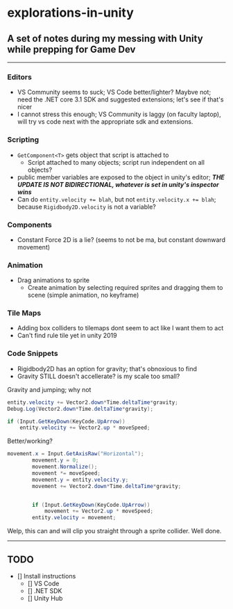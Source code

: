 # explorations-in-unity

## A set of notes during my messing with Unity while prepping for Game Dev

---

### Editors

* VS Community seems to suck; VS Code better/lighter?  Maybve not; need the .NET core 3.1 SDK and suggested extensions; let's see if that's nicer
 * I cannot stress this enough; VS Community is laggy (on faculty laptop), will try vs code next with the appropriate sdk and extensions.


### Scripting

* `GetComponent<T>` gets object that script is attached to
  * Script attached to many objects; script run independent on all objects?
* public member variables are exposed to the object in unity's editor; ***THE UPDATE IS NOT BIDIRECTIONAL, whatever is set in unity's inspector wins***
* Can do `entity.velocity += blah`, but not `entity.velocity.x += blah`; because `Rigidbody2D.velocity` is not a variable?

### Components

* Constant Force 2D is a lie?  (seems to not be ma, but constant downward movement)

### Animation

* Drag animations to sprite
  * Create animation by selecting required sprites and dragging them to scene (simple animation, no keyframe)
  
### Tile Maps

* Adding box colliders to tilemaps dont seem to act like I want them to act
* Can't find rule tile yet in unity 2019
  
### Code Snippets

* Rigidbody2D has an option for gravity; that's obnoxious to find
 * Gravity STILL doesn't accellerate? is my scale too small?

Gravity and jumping; why not
```cs
entity.velocity += Vector2.down*Time.deltaTime*gravity;
Debug.Log(Vector2.down*Time.deltaTime*gravity);

if (Input.GetKeyDown(KeyCode.UpArrow))
    entity.velocity += Vector2.up * moveSpeed;
```

Better/working?
```cs
movement.x = Input.GetAxisRaw("Horizontal");
        movement.y = 0;
        movement.Normalize();
        movement *= moveSpeed;
        movement.y = entity.velocity.y;
        movement += Vector2.down*Time.deltaTime*gravity;


        if (Input.GetKeyDown(KeyCode.UpArrow))
            movement += Vector2.up * moveSpeed;
        entity.velocity = movement;
```

Welp, this can and will clip you straight through a sprite collider.  Well done.

---
## TODO

- [] Install instructions
  - [] VS Code
  - [] .NET SDK 
  - [] Unity Hub

